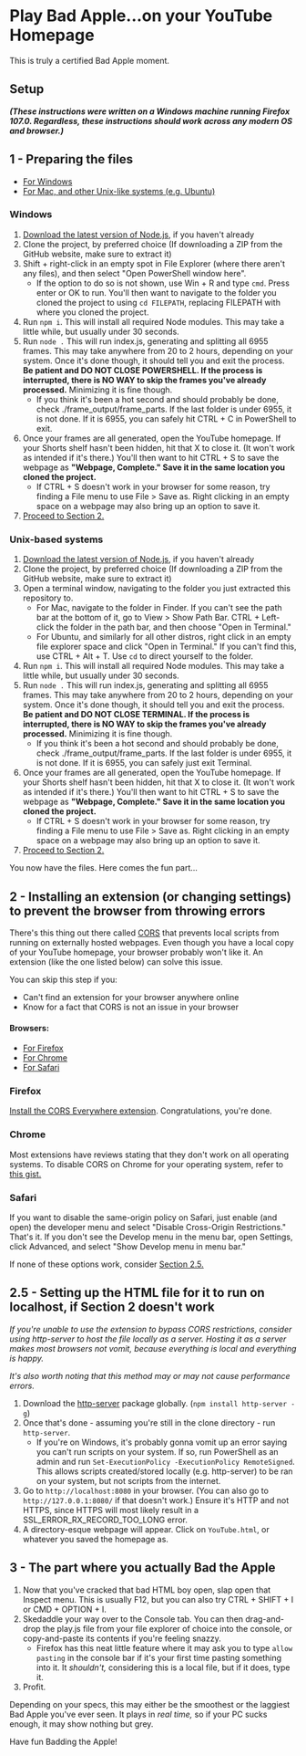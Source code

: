 # Play Bad Apple...on your YouTube Homepage

This is truly a certified Bad Apple moment.

## Setup
***(These instructions were written on a Windows machine running Firefox 107.0. Regardless, these instructions should work across any modern OS and browser.)***

<h2 id="one">
1 - Preparing the files
</h2>

- [For Windows](#windows)
- [For Mac, and other Unix-like systems (e.g. Ubuntu)](#unix-based-systems)

### Windows
 1. [Download the latest version of Node.js](https://nodejs.org/en/download/), if you haven't already
 2. Clone the project, by preferred choice (If downloading a ZIP from the GitHub website, make sure to extract it)
 3. Shift + right-click in an empty spot in File Explorer (where there aren't any files), and then select "Open PowerShell window here".
	 - If the option to do so is not shown, use Win + R and type `cmd`. Press enter or OK to run. You'll then want to navigate to the folder you cloned the project to using `cd FILEPATH`, replacing FILEPATH with where you cloned the project.
 4. Run `npm i`. This will install all required Node modules. This may take a little while, but usually under 30 seconds.
 5. Run `node .` This will run index.js, generating and splitting all 6955 frames. This may take anywhere from 20 to 2 hours, depending on your system. Once it's done though, it should tell you and exit the process. **Be patient and DO NOT CLOSE POWERSHELL. If the process is interrupted, there is NO WAY to skip the frames you've already processed.** Minimizing it is fine though.
	 - If you think it's been a hot second and should probably be done, check ./frame_output/frame_parts. If the last folder is under 6955, it is not done. If it is 6955, you can safely hit CTRL + C in PowerShell to exit.
 6. Once your frames are all generated, open the YouTube homepage. If your Shorts shelf hasn't been hidden, hit that X to close it. (It won't work as intended if it's there.) You'll then want to hit CTRL + S to save the webpage as **"Webpage, Complete." Save it in the same location you cloned the project.**
	  - If CTRL + S doesn't work in your browser for some reason, try finding a File menu to use File > Save as. Right clicking in an empty space on a webpage may also bring up an option to save it.
7. [Proceed to Section 2.](#two)
 
### Unix-based systems
 1. [Download the latest version of Node.js](https://nodejs.org/en/download/), if you haven't already
 2. Clone the project, by preferred choice (If downloading a ZIP from the GitHub website, make sure to extract it)
 3. Open a terminal window, navigating to the folder you just extracted this repository to.
	 - For Mac, navigate to the folder in Finder. If you can't see the path bar at the bottom of it, go to View > Show Path Bar. CTRL + Left-click the folder in the path bar, and then choose "Open in Terminal."
	 - For Ubuntu, and similarly for all other distros, right click in an empty file explorer space and click "Open in Terminal." If you can't find this, use CTRL + Alt + T. Use `cd` to direct yourself to the folder.
 4. Run `npm i`. This will install all required Node modules. This may take a little while, but usually under 30 seconds.
 5. Run `node .` This will run index.js, generating and splitting all 6955 frames. This may take anywhere from 20 to 2 hours, depending on your system. Once it's done though, it should tell you and exit the process. **Be patient and DO NOT CLOSE TERMINAL. If the process is interrupted, there is NO WAY to skip the frames you've already processed.** Minimizing it is fine though.
	 - If you think it's been a hot second and should probably be done, check ./frame_output/frame_parts. If the last folder is under 6955, it is not done. If it is 6955, you can safely just exit Terminal.
 6. Once your frames are all generated, open the YouTube homepage. If your Shorts shelf hasn't been hidden, hit that X to close it. (It won't work as intended if it's there.) You'll then want to hit CTRL + S to save the webpage as **"Webpage, Complete." Save it in the same location you cloned the project.**
	 - If CTRL + S doesn't work in your browser for some reason, try finding a File menu to use File > Save as. Right clicking in an empty space on a webpage may also bring up an option to save it.
7. [Proceed to Section 2.](#two)

You now have the files. Here comes the fun part...

<h2 id="two">
2 - Installing an extension (or changing settings) to prevent the browser from throwing errors
</h2>

There's this thing out there called [CORS](https://developer.mozilla.org/en-US/docs/Web/HTTP/CORS) that prevents local scripts from running on externally hosted webpages. Even though you have a local copy of your YouTube homepage, your browser probably won't like it. An extension (like the one listed below) can solve this issue.

You can skip this step if you:
- Can't find an extension for your browser anywhere online
- Know for a fact that CORS is not an issue in your browser

#### Browsers:
- [For Firefox](#firefox)
- [For Chrome](#chrome)
- [For Safari](#safari)

### Firefox
[Install the CORS Everywhere extension](https://addons.mozilla.org/en-US/firefox/addon/cors-everywhere/). Congratulations, you're done.

### Chrome
Most extensions have reviews stating that they don't work on all operating systems. To disable CORS on Chrome for your operating system, refer to [this gist.](https://gist.github.com/tsur/1ae0800400cf1b2bd63c)

### Safari
If you want to disable the same-origin policy on Safari, just enable (and open) the developer menu and select "Disable Cross-Origin Restrictions." That's it. If you don't see the Develop menu in the menu bar, open Settings, click Advanced, and select "Show Develop menu in menu bar."

If none of these options work, consider [Section 2.5.](#twopo)

<h2 id="twopo">
2.5 - Setting up the HTML file for it to run on localhost, if Section 2 doesn't work
</h2>

*If you're unable to use the extension to bypass CORS restrictions, consider using http-server to host the file locally as a server. Hosting it as a server makes most browsers not vomit, because everything is local and everything is happy.*

*It's also worth noting that this method may or may not cause performance errors.*

 1. Download the [http-server](https://www.npmjs.com/package/http-server) package globally. (`npm install http-server -g`)
 2. Once that's done - assuming you're still in the clone directory - run `http-server`. 
	 - If you're on Windows, it's probably gonna vomit up an error saying you can't run scripts on your system. If so, run PowerShell as an admin and run `Set-ExecutionPolicy -ExecutionPolicy RemoteSigned`.  This allows scripts created/stored locally (e.g. http-server) to be ran on your system, but not scripts from the internet.
 3. Go to `http://localhost:8080` in your browser. (You can also go to `http://127.0.0.1:8080/` if that doesn't work.) Ensure it's HTTP and not HTTPS, since HTTPS will most likely result in a SSL_ERROR_RX_RECORD_TOO_LONG error. 
 4. A directory-esque webpage will appear. Click on `YouTube.html`, or whatever you saved the homepage as.

## 3 - The part where you actually Bad the Apple

 1. Now that you've cracked that bad HTML boy open, slap open that Inspect menu. This is usually F12, but you can also try CTRL + SHIFT + I or CMD + OPTION + I.
2. Skedaddle your way over to the Console tab. You can then drag-and-drop the play.js file from your file explorer of choice into the console, or copy-and-paste its contents if you're feeling snazzy.
	 - Firefox has this neat little feature where it may ask you to type `allow pasting` in the console bar if it's your first time pasting something into it. It *shouldn't,* considering this is a local file, but if it does, type it.
3. Profit.

Depending on your specs, this may either be the smoothest or the laggiest Bad Apple you've ever seen. It plays in *real time,* so if your PC sucks enough, it may show nothing but grey.

Have fun Badding the Apple!
